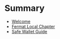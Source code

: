 # Summary

* [Welcome](README.md)
* [Fermat Local Chapter](fermat-local-chapter.md)
* [Safe Wallet Guide](save-wallet-guide.md)

